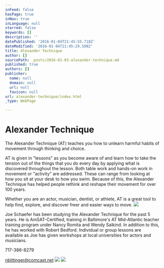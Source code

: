 ```yaml
---
inFeed: false
hasPage: true
inNav: true
inLanguage: null
starred: false
keywords: []
description: ''
datePublished: '2016-01-04T21:45:55.718Z'
dateModified: '2016-01-04T21:45:29.508Z'
title: Alexander Technique
author: []
sourcePath: _posts/2016-01-03-alexander-technique.md
published: true
authors: []
publisher:
  name: null
  domain: null
  url: null
  favicon: null
url: alexander-technique/index.html
_type: WebPage

---
```

# 

# Alexander Technique

The Alexander Technique (AT) teaches you how to unlearn harmful habits of movement through thinking and choice.

AT is given in "lessons" as you become aware of and learn how to take the tension out of the things that you do every day by applying what is discovered throughout the lesson. Both table work and hands-on work in movement or "activity" are addressed. These can range from looking at how you sit at your desk to how you swim. Because of this, the Alexander Technique has helped people rethink and reshape their movement for over 100 years.

Whether you are an actor, musician, dentist, or athlete, AT is a great tool to help find, explore, and discover freer and easier ways to move.
![](https://the-grid-user-content.s3-us-west-2.amazonaws.com/c25e8b16-ee53-42cd-b559-50c4a72aa02e.jpg)

Joe Schaefer has been studying the Alexander Technique for the past 5 years. He is AmSAT-Certified, training in Baltimore's AT Mid-Atlantic teacher training program under Nancy Romita and Wendy Salkind. In addition to this, he has worked with Robert Bedford. Individual or group lessons are available as Joe has given workshops at local universities for actors and musicians.

717-386-8279

nbittinger@comcast.net
![](https://the-grid-user-content.s3-us-west-2.amazonaws.com/69914152-9b93-4b2f-be4d-14b417e2b31b.jpg)
![](https://the-grid-user-content.s3-us-west-2.amazonaws.com/82922ef0-2a85-4b8d-8751-ae76f102f804.jpg)